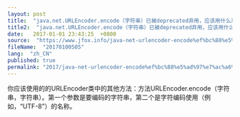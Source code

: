 ```yaml
---
layout: post
title:  "java.net.URLEncoder.encode（字符串）已被deprecated弃用，应该用什么来代替？"
title2:  "java.net.URLEncoder.encode（字符串）已被deprecated弃用，应该用什么来代替？"
date:   2017-01-01 23:43:25  +0800
source:  "https://www.jfox.info/java-net-urlencoder-encode%ef%bc%88%e5%ad%97%e7%ac%a6%e4%b8%b2%ef%bc%89%e5%b7%b2%e8%a2%abdeprecated%e5%bc%83%e7%94%a8%ef%bc%8c%e5%ba%94%e8%af%a5%e7%94%a8%e4%bb%80%e4%b9%88%e6%9d%a5%e4%bb%a3%e6%9b%bf.html"
fileName:  "20170100505"
lang:  "zh_CN"
published: true
permalink: "2017/java-net-urlencoder-encode%ef%bc%88%e5%ad%97%e7%ac%a6%e4%b8%b2%ef%bc%89%e5%b7%b2%e8%a2%abdeprecated%e5%bc%83%e7%94%a8%ef%bc%8c%e5%ba%94%e8%af%a5%e7%94%a8%e4%bb%80%e4%b9%88%e6%9d%a5%e4%bb%a3%e6%9b%bf.html"
---
```




你应该使用的的URLEncoder类中的其他方法：方法URLEncoder.encode（字符串，字符串）。第一个参数是要编码的字符串，第二个是字符编码使用（例如，“UTF-8”）的名称。
